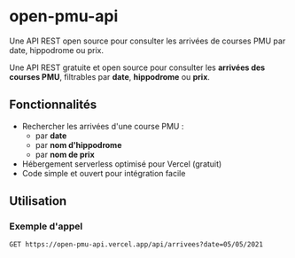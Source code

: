 # open-pmu-api
Une API REST open source pour consulter les arrivées de courses PMU par date, hippodrome ou prix.

Une API REST gratuite et open source pour consulter les **arrivées des courses PMU**, filtrables par **date**, **hippodrome** ou **prix**.

## Fonctionnalités

- Rechercher les arrivées d'une course PMU :
  - par **date**
  - par **nom d'hippodrome**
  - par **nom de prix**
- Hébergement serverless optimisé pour Vercel (gratuit)
- Code simple et ouvert pour intégration facile

## Utilisation

### Exemple d'appel

```http
GET https://open-pmu-api.vercel.app/api/arrivees?date=05/05/2021
```
